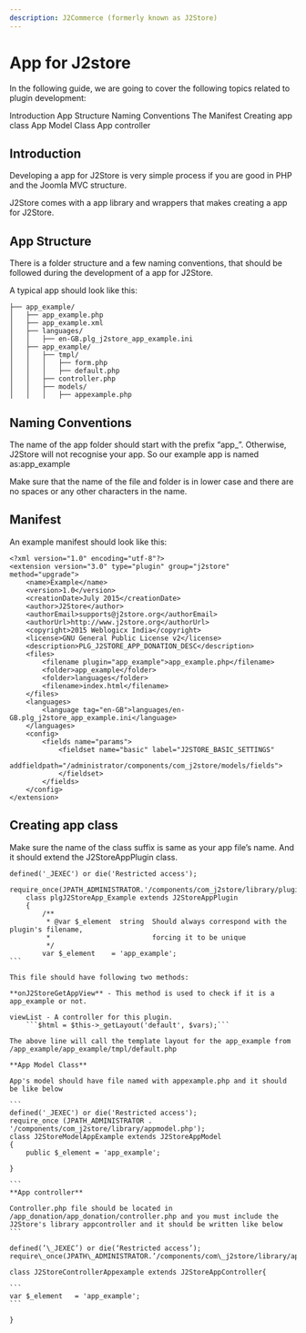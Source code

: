 ```yaml
---
description: J2Commerce (formerly known as J2Store)
---
```


# App for J2store

In the following guide, we are going to cover the following topics related to plugin development:

Introduction App Structure Naming Conventions The Manifest Creating app class App Model Class App controller

## Introduction <a href="#introduction" id="introduction"></a>

Developing a app for J2Store is very simple process if you are good in PHP and the Joomla MVC structure.

J2Store comes with a app library and wrappers that makes creating a app for J2Store.

## App Structure <a href="#app-structure" id="app-structure"></a>

There is a folder structure and a few naming conventions, that should be followed during the development of a app for J2Store.

A typical app should look like this:

```
├── app_example/
│   ├── app_example.php
│   ├── app_example.xml
│   ├── languages/
│   │   ├── en-GB.plg_j2store_app_example.ini
│   ├── app_example/
│   │   ├── tmpl/
│   │   │   ├── form.php
│   │   │   ├── default.php
│   │   ├── controller.php
│   │   ├── models/
│   │   │   ├── appexample.php
```

## Naming Conventions <a href="#naming-conventions" id="naming-conventions"></a>

The name of the app folder should start with the prefix “app\_”. Otherwise, J2Store will not recognise your app. So our example app is named as:app\_example

Make sure that the name of the file and folder is in lower case and there are no spaces or any other characters in the name.

## Manifest <a href="#manifest" id="manifest"></a>

An example manifest should look like this:

```
<?xml version="1.0" encoding="utf-8"?>
<extension version="3.0" type="plugin" group="j2store" method="upgrade">
	<name>Example</name>
	<version>1.0</version>
	<creationDate>July 2015</creationDate>
	<author>J2Store</author>
	<authorEmail>supports@j2store.org</authorEmail>
	<authorUrl>http://www.j2store.org</authorUrl>
	<copyright>2015 Weblogicx India</copyright>
	<license>GNU General Public License v2</license>
	<description>PLG_J2STORE_APP_DONATION_DESC</description>
	<files>
		<filename plugin="app_example">app_example.php</filename>
		<folder>app_example</folder>
		<folder>languages</folder>
		<filename>index.html</filename>
	</files>
	<languages>
		<language tag="en-GB">languages/en-GB.plg_j2store_app_example.ini</language>
	</languages>
	<config>
		<fields name="params">
			<fieldset name="basic" label="J2STORE_BASIC_SETTINGS"
				addfieldpath="/administrator/components/com_j2store/models/fields">
			</fieldset>
		</fields>
	</config>
</extension>
```

## Creating app class <a href="#creating-app-class" id="creating-app-class"></a>

Make sure the name of the class suffix is same as your app file’s name. And it should extend the J2StoreAppPlugin class.

````
defined('_JEXEC') or die('Restricted access');
    require_once(JPATH_ADMINISTRATOR.'/components/com_j2store/library/plugins/app.php');
    class plgJ2StoreApp_Example extends J2StoreAppPlugin
    {
    	/**
    	 * @var $_element  string  Should always correspond with the plugin's filename,
    	 *                         forcing it to be unique
    	 */
    	var $_element    = 'app_example';
```

This file should have following two methods:

**onJ2StoreGetAppView** - This method is used to check if it is a app_example or not.

viewList - A controller for this plugin.
	```$html = $this->_getLayout('default', $vars);```

The above line will call the template layout for the app_example from /app_example/app_example/tmpl/default.php

**App Model Class**

App's model should have file named with appexample.php and it should be like below

```
defined('_JEXEC') or die('Restricted access');
require_once (JPATH_ADMINISTRATOR . '/components/com_j2store/library/appmodel.php');
class J2StoreModelAppExample extends J2StoreAppModel
{
	public $_element = 'app_example';

}

```
**App controller**

Controller.php file should be located in /app_donation/app_donation/controller.php and you must include the J2Store's library appcontroller and it should be written like below
```

defined(’\_JEXEC’) or die(‘Restricted access’); require\_once(JPATH\_ADMINISTRATOR.’/components/com\_j2store/library/appcontroller.php’);

class J2StoreControllerAppexample extends J2StoreAppController{

```
var $_element   = 'app_example';
```

}
